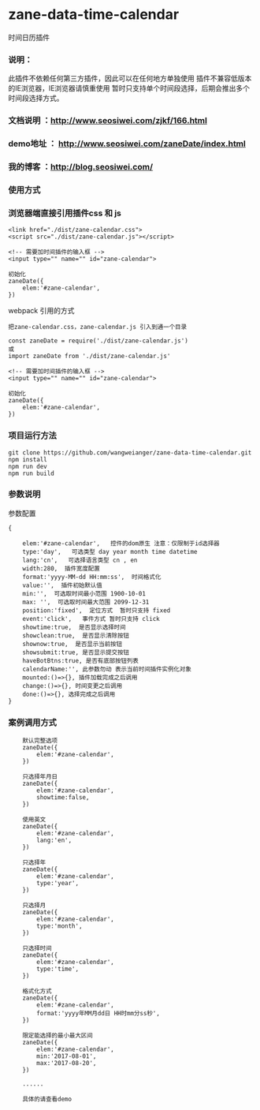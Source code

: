 # zane-data-time-calendar
时间日历插件

### 说明：
此插件不依赖任何第三方插件，因此可以在任何地方单独使用
插件不兼容低版本的IE浏览器，IE浏览器请慎重使用
暂时只支持单个时间段选择，后期会推出多个时间段选择方式。

### 文档说明  ：http://www.seosiwei.com/zjkf/166.html
### demo地址 ： http://www.seosiwei.com/zaneDate/index.html
### 我的博客  ：http://blog.seosiwei.com/

### 使用方式

### 浏览器端直接引用插件css 和 js
```
<link href="./dist/zane-calendar.css">
<script src="./dist/zane-calendar.js"></script>

<!-- 需要加时间插件的输入框 -->
<input type="" name="" id="zane-calendar">

初始化
zaneDate({
	elem:'#zane-calendar',
})

```

webpack 引用的方式
```
把zane-calendar.css，zane-calendar.js 引入到通一个目录 

const zaneDate = require('./dist/zane-calendar.js')
或
import zaneDate from './dist/zane-calendar.js'

<!-- 需要加时间插件的输入框 -->
<input type="" name="" id="zane-calendar">

初始化
zaneDate({
	elem:'#zane-calendar',
})

```

### 项目运行方法
```
git clone https://github.com/wangweianger/zane-data-time-calendar.git
npm install
npm run dev
npm run build

```

### 参数说明

参数配置
```
{
	
	elem:'#zane-calendar',   控件的dom原生 注意：仅限制于id选择器
	type:'day',   可选类型 day year month time datetime
	lang:'cn',   可选择语言类型 cn , en 
	width:280,  插件宽度配置
	format:'yyyy-MM-dd HH:mm:ss',  时间格式化
	value:'',  插件初始默认值
	min:'',  可选取时间最小范围 1900-10-01
	max: '',  可选取时间最大范围 2099-12-31
	position:'fixed',  定位方式  暂时只支持 fixed
	event:'click',   事件方式 暂时只支持 click 
	showtime:true,  是否显示选择时间
	showclean:true,  是否显示清除按钮
	shownow:true,  是否显示当前按钮
	showsubmit:true, 是否显示提交按钮
	haveBotBtns:true, 是否有底部按钮列表
	calendarName:'', 此参数勿动 表示当前时间插件实例化对象
	mounted:()=>{}, 插件加载完成之后调用
	change:()=>{}, 时间变更之后调用
	done:()=>{}, 选择完成之后调用
}	

```
### 案例调用方式

```
	默认完整选项
	zaneDate({
		elem:'#zane-calendar',
	})

	只选择年月日
	zaneDate({
		elem:'#zane-calendar',
		showtime:false,
	})

	使用英文
	zaneDate({
		elem:'#zane-calendar',
		lang:'en',
	})

	只选择年
	zaneDate({
		elem:'#zane-calendar',
		type:'year',
	})

	只选择月
	zaneDate({
		elem:'#zane-calendar',
		type:'month',
	})

	只选择时间
	zaneDate({
		elem:'#zane-calendar',
		type:'time',
	})

	格式化方式
	zaneDate({
		elem:'#zane-calendar',
		format:'yyyy年MM月dd日 HH时mm分ss秒',
	})

	限定能选择的最小最大区间
	zaneDate({
		elem:'#zane-calendar',
		min:'2017-08-01',
		max:'2017-08-20',
	})

	......

	具体的请查看demo

```
















